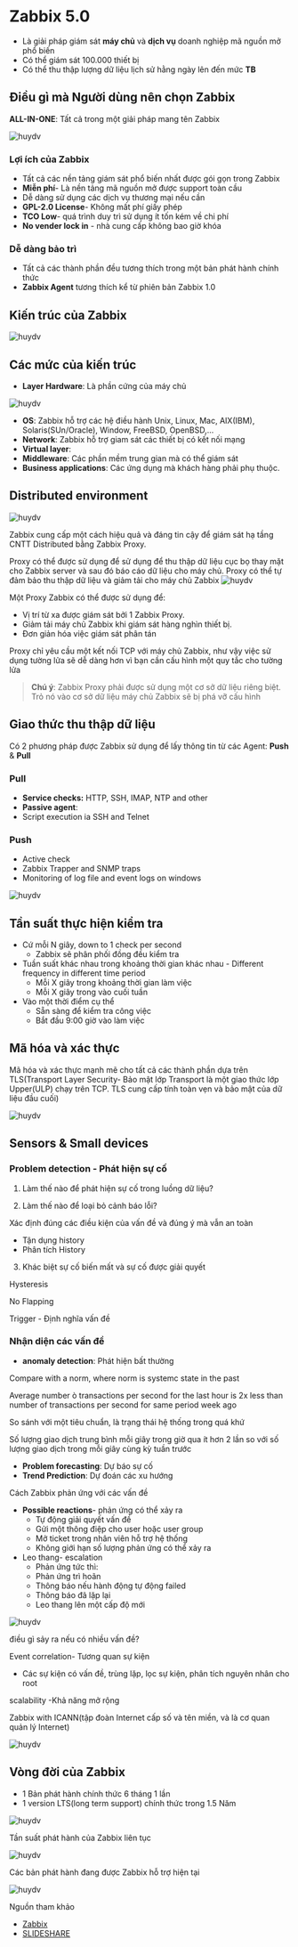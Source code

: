 

# Zabbix 5.0



* Là giải pháp giám sát **máy chủ** và **dịch vụ** doanh nghiệp mã nguồn mở phổ biến
* Có thể giám sát 100.000 thiết bị
* Có thể thu thập lượng dữ liệu lịch sử hằng ngày lên đến mức **TB**
## Điều gì mà Người dùng nên chọn Zabbix
**ALL-IN-ONE**: Tất cả trong một giải pháp mang tên Zabbix

![huydv](../images/Screenshot_12.png)

### Lợi ích của Zabbix
* Tất cả các nền tảng giám sát phổ biến nhất được gói gọn trong Zabbix
* **Miễn phí**- Là nền tảng mã nguồn mở được support toàn cầu 
* Dễ dàng sử dụng các dịch vụ thương mại nếu cần
* **GPL-2.0 License**- Không mất phí giấy phép 
* **TCO Low**- quá trình duy trì sử dụng ít tốn kém về chi phí
* **No vender lock in** - nhà cung cấp không bao giờ khóa


### Dễ dàng bảo trì
* Tất cả các thành phần đều tương thích trong một bản phát hành chính thức
* **Zabbix Agent** tương thích kể từ phiên bản Zabbix 1.0
## Kiến trúc của Zabbix
![huydv](../images/Sc_1.png)
## Các mức của kiến trúc
* **Layer Hardware**: Là phần cứng của máy chủ

![huydv](../images/Screenshot_1.png)
* **OS**: Zabbix hỗ trợ các hệ điều hành Unix, Linux, Mac, AIX(IBM), Solaris(SUn/Oracle), Window, FreeBSD, OpenBSD,...
* **Network**: Zabbix hỗ trợ giam sát các thiết bị có kết nối mạng
* **Virtual layer**:
* **Middleware**: Các phần mềm trung gian mà có thể giám sát
* **Business applications**: Các ứng dụng mà khách hàng phải phụ thuộc.
## Distributed environment

![huydv](../images/Screenshot_2.png)

Zabbix cung cấp một cách hiệu quả và đáng tin cậy để giám sát hạ tầng CNTT Distributed bằng Zabbix Proxy.

Proxy có thể được sử dụng để sử dụng để thu thập dữ liệu cục bọ thay mặt cho Zabbix server và sau đó báo cáo dữ liệu cho máy chủ. Proxy có thể tự đảm bảo thu thập dữ liệu và giảm tải cho máy chủ Zabbix
![huydv](../images/Screenshot_4.png)

Một Proxy Zabbix có thể được sử dụng để:
* Vị trí từ xa được giám sát bởi 1 Zabbix Proxy.
* Giảm tải máy chủ Zabbix khi giám sát hàng nghìn thiết bị.
* Đơn giản hóa việc giám sát phân tán

Proxy chỉ yêu cầu một kết nối TCP với máy chủ Zabbix, như vậy việc sử dụng tường lửa sẽ dễ dàng hơn vì bạn cần cấu hình một quy tắc cho tường lửa
>**Chú ý**: Zabbix Proxy phải được sử dụng một cơ sở dữ liệu riêng biệt. Trỏ nó vào cơ sở dữ liệu máy chủ Zabbix sẽ bị phá vỡ cấu hình

## Giao thức thu thập dữ liệu

Có 2 phương pháp được Zabbix sử dụng để lấy thông tin từ các Agent: **Push** & **Pull**
### Pull 
* **Service checks:** HTTP, SSH, IMAP, NTP and other
* **Passive agent**: 
* Script execution ia SSH and Telnet
### Push
* Active check
* Zabbix Trapper and SNMP traps
* Monitoring of log file and event logs on windows

![huydv](../images/Screenshot_5.png)
<a name="tansuat"></a>

## Tần suất thực hiện kiểm tra
* Cứ mỗi N giây, down to 1 check per second 
    * Zabbix sẽ phân phối đồng đều kiểm tra
* Tuần suất khác nhau trong khoảng thời gian khác nhau - Different frequency in different time period
    * Mỗi X giây trong khoảng thời gian làm việc
    * Mỗi X giây trong vào cuối tuần
* Vào một thời điểm cụ thể
    * Sẵn sàng để kiểm tra công việc
    * Bắt đầu 9:00 giờ vào làm việc

## Mã hóa và xác thực
Mã hóa và xác thực mạnh mẽ cho tất cả các thành phần dựa trên TLS(Transport Layer Security- Bảo mật lớp Transport là một giao thức lớp Upper(ULP) chạy trên TCP. TLS cung cấp tính toàn vẹn và bảo mật của dữ liệu đầu cuối)

![huydv](../images/Screenshot_6.png)

## Sensors & Small devices
### Problem detection - Phát hiện sự cố
1. Làm thế nào để phát hiện sự cố trong luồng dữ liệu? 

2. Làm thế nào để loại bỏ cảnh báo lỗi?

Xác định đúng các điều kiện của vấn đề và đúng ý mà vẫn an toàn
* Tận dụng history
* Phân tích History

3. Khác biệt sự cố biến mất và sự cố được giải quyết

Hysteresis 

No Flapping

Trigger - Định nghĩa vấn đề

### Nhận diện các vấn đề
* **anomaly detection**: Phát hiện bất thường

Compare with a norm, where norm is systemc state in the past

Average number ò transactions per second for the last hour is 2x less than number of transactions per second for same period week ago 

So sánh với một tiêu chuẩn, là trạng thái hệ thống trong quá khứ 

Số lượng giao dịch trung bình mỗi giây trong giờ qua ít hơn 2 lần so với số lượng giao dịch trong mỗi giây cùng kỳ tuần trước

* **Problem forecasting**: Dự báo sự cố
* **Trend Prediction**: Dự đoán các xu hướng

Cách Zabbix phản ứng với các vấn đề 

* **Possible reactions**- phản ứng có thể xảy ra 
    * Tự động giải quyết vấn đề
    * Gửi một thông điệp cho user hoặc user group
    * Mở ticket trong nhân viên hỗ trợ hệ thống
    * Không giới hạn số lượng phản ứng có thể xảy ra
* Leo thang- escalation 
    * Phản ứng tức thì:
    * Phản ứng trì hoãn
    * Thông báo nếu hành động tự động failed
    * Thông báo đã lặp lại
    * Leo thang lên một cấp độ mới

![huydv](../images/Screenshot_7.png)

điều gì sảy ra nếu có nhiều vấn đề?

Event correlation- Tương quan sự kiện

* Các sự kiện có vấn đề, trùng lặp, lọc sự kiện, phân tích nguyên nhân cho root

scalability -Khả năng mở rộng

Zabbix with ICANN(tập đoàn Internet cấp số và tên miền, và là cơ quan quản lý Internet)


![huydv](../images/Screenshot_8.png)
## Vòng đời của Zabbix
* 1 Bản phát hành chính thức 6 tháng 1 lần
* 1 version LTS(long term support) chính thức trong 1.5 Năm

![huydv](../images/Screenshot_11.png)

Tần suất phát hành của Zabbix liên tục

![huydv](../images/Screenshot_10.png)

Các bản phát hành đang được Zabbix hỗ trợ hiện tại

![huydv](../images/Screenshot_9.png)



Nguồn tham khảo 
* [Zabbix](https://www.zabbix.com/documentation/)
* [SLIDESHARE](https://www.slideshare.net/Zabbix/alexei-vladishev-zabbix-monitoring-solution-for-everyone)